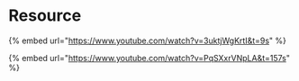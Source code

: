 # Resource

{% embed url="https://www.youtube.com/watch?v=3uktjWgKrtI&t=9s" %}

{% embed url="https://www.youtube.com/watch?v=PqSXxrVNpLA&t=157s" %}






